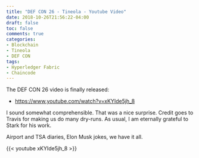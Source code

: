 ```yaml
---
title: "DEF CON 26 - Tineola - Youtube Video"
date: 2018-10-26T21:56:22-04:00
draft: false
toc: false
comments: true
categories:
- Blockchain
- Tineola
- DEF CON
tags:
- Hyperledger Fabric
- Chaincode
---
```


The DEF CON 26 video is finally released:

* https://www.youtube.com/watch?v=xKYIde5jh_8

I sound somewhat comprehensible. That was a nice surprise. Credit goes to Travis for making us do many dry-runs. As usual, I am eternally grateful to Stark for his work.

Airport and TSA diaries, Elon Musk jokes, we have it all.

{{< youtube xKYIde5jh_8 >}}

<!--more-->
